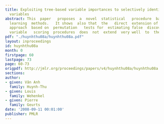 ```yaml
---
title: Exploiting tree-based variable importances to selectively identify relevant
  variables
abstract: This  paper   proposes  a  novel  statistical   procedure  based  on   permutation  tests  for  extracting   a  subset  of  truly  relevant   variables  from   multivariate  importance  rankings   derived  from   tree-based  supervised
  learning  methods.   It shows  also that  the   direct  extension of  the  classical
  approach  based on  permutation   tests for  estimating false  discovery rates of  univariate
  variable   scoring  procedures  does  not  extend  very well  to  the  case  of   multivariate  tree-based  importance  measures.
pdf: "./huynhthu08a/huynhthu08a.pdf"
layout: inproceedings
id: huynhthu08a
month: 0
firstpage: 60
lastpage: 73
page: 60-73
origpdf: http://jmlr.org/proceedings/papers/v4/huynhthu08a/huynhthu08a.pdf
sections: 
author:
- given: Vân Anh
  family: Huynh-Thu
- given: Louis
  family: Wehenkel
- given: Pierre
  family: Geurts
date: '2008-09-11 00:01:00'
publisher: PMLR
---
```

